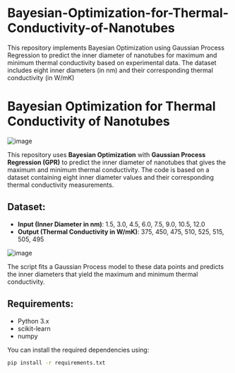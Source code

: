 # Bayesian-Optimization-for-Thermal-Conductivity-of-Nanotubes
This repository implements Bayesian Optimization using Gaussian Process Regression to predict the inner diameter of nanotubes for maximum and minimum thermal conductivity based on experimental data. The dataset includes eight inner diameters (in nm) and their corresponding thermal conductivity (in W/mK)
# Bayesian Optimization for Thermal Conductivity of Nanotubes
![image](https://github.com/user-attachments/assets/efdfade3-98b5-4ce1-b339-316b645935a0)



This repository uses **Bayesian Optimization** with **Gaussian Process Regression (GPR)** to predict the inner diameter of nanotubes that gives the maximum and minimum thermal conductivity. The code is based on a dataset containing eight inner diameter values and their corresponding thermal conductivity measurements. 

## Dataset:
- **Input (Inner Diameter in nm)**: 1.5, 3.0, 4.5, 6.0, 7.5, 9.0, 10.5, 12.0
- **Output (Thermal Conductivity in W/mK)**: 375, 450, 475, 510, 525, 515, 505, 495

![image](https://github.com/user-attachments/assets/7867e4d7-0b3f-4d0e-8dd7-e658ee4967b0)



The script fits a Gaussian Process model to these data points and predicts the inner diameters that yield the maximum and minimum thermal conductivity.

## Requirements:
- Python 3.x
- scikit-learn
- numpy

You can install the required dependencies using:
```bash
pip install -r requirements.txt
